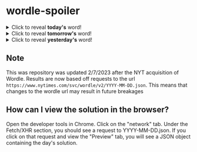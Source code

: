 # wordle-spoiler

<details>
  <summary>Click to reveal <b>today's</b> word!</summary>
  <br>
  <b> shyly </b>
</details>

<details>
  <summary>Click to reveal <b>tomorrow's</b> word!</summary>
  <br>
  <b> kazoo </b>
</details>

<details>
  <summary>Click to reveal <b>yesterday's</b> word!</summary>
  <br>
  <b> ranch </b>
</details>

## Note
This was repository was updated 2/7/2023 after the NYT acquisition of Wordle. Results are now based off requests to the url `https://www.nytimes.com/svc/wordle/v2/YYYY-MM-DD.json`. This means that changes to the wordle url may result in future breakages

## How can I view the solution in the browser?
Open the developer tools in Chrome. Click on the "network" tab. Under the Fetch/XHR section, you should see a request to YYYY-MM-DD.json. If you click on that request and view the "Preview" tab, you will see a JSON object containing the day's solution.
